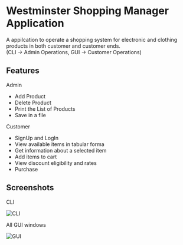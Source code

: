 
# Westminster Shopping Manager Application

A appilcation to operate a shopping system for electronic and clothing products in both customer and customer ends.  
(CLI -> Admin Operations, GUI -> Customer Operations)


## Features

Admin 
- Add Product
- Delete Product
- Print the List of Products
- Save in a file

Customer
- SignUp and LogIn
- View available items in tabular forma
- Get information about a selected item
- Add items to cart
- View discount eligibility and rates
- Purchase


## Screenshots
CLI

![CLI](https://github.com/chamathAn/Westminster-Shopping-Manager-Application/assets/124298134/9e804849-7f6c-4373-9104-b3ae04db020a)

All GUI windows

![GUI](https://github.com/chamathAn/Westminster-Shopping-Manager-Application/assets/124298134/9dc45d6e-7b9e-42a9-99f9-74620238f64d)
